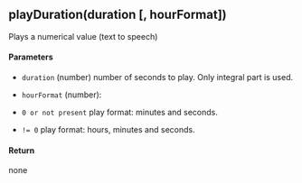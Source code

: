 <!-- This file was generated by the script. Do not edit it, any changes will be lost! -->

## playDuration(duration [, hourFormat])



Plays a numerical value (text to speech)


#### Parameters

* `duration` (number) number of seconds to play. Only integral part is used.

* `hourFormat` (number):
 * `0 or not present` play format: minutes and seconds.
 * `!= 0` play format: hours, minutes and seconds.




#### Return

none

